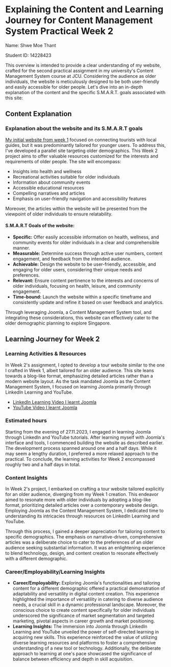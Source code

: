 # Explaining the Content and Learning Journey for Content Management System Practical Week 2

Name: Shwe Moe Thant


Student ID: 14228423

This overview is intended to provide a clear understanding of my website, crafted for the second practical assignment 
in my university's Content Management System course at JCU. Considering the audience as older individuals, 
the website is meticulously designed to be both user-friendly and easily accessible for older people. Let's dive into 
an in-depth explanation of the content and the specific S.M.A.R.T. goals associated with this site:

## Content Explanation
### Explanation about the website and its S.M.A.R.T goals

[My initial website from week 1](https://shwemoethantaurumwebsite.on.drv.tw/www.toursg.sg/) focused on connecting tourists with local guides, but it was predominantly tailored for 
younger users. To address this, I've developed a parallel site targeting older demographics. This Week 2 project aims 
to offer valuable resources customized for the interests and requirements of older people. The site will encompass:

* Insights into health and wellness 
* Recreational activities suitable for older individuals 
* Information about community events 
* Accessible educational resources 
* Compelling narratives and articles 
* Emphasis on user-friendly navigation and accessibility features


Moreover, the articles within the website will be presented from the viewpoint of older individuals to ensure relatability.

#### S.M.A.R.T Goals of the website:


* **Specific:** Offer easily accessible information on health, wellness, and community events for older individuals in a clear and comprehensible manner.
* **Measurable:** Determine success through active user numbers, content engagement, and feedback from the intended audience.
* **Achievable:** Design the website to be user-friendly, accessible, and engaging for older users, considering their unique needs and preferences.
* **Relevant:** Ensure content pertinence to the interests and concerns of older individuals, focusing on health, leisure, and community engagement.
* **Time-bound:** Launch the website within a specific timeframe and consistently update and refine it based on user feedback and analytics.


Through leveraging Joomla, a Content Management System tool, and integrating these considerations, this website can 
effectively cater to the older demographic planning to explore Singapore.

## Learning Journey for Week 2

### Learning Activities & Resources

In Week 2's assignment, I opted to develop a tour website similar to the one I crafted in Week 1, albeit tailored for 
an older audience. This site leans towards a blog-like format, emphasizing detailed articles rather than a modern 
website layout. As the task mandated Joomla as the Content Management System, I focused on learning Joomla primarily 
through LinkedIn Learning and YouTube.

* [LinkedIn Learning Video I learnt Joomla](https://www.linkedin.com/learning/joomla-4-essential-training/linking-an-article-to-the-menu?u=2223545) 
* [YouTube Video I learnt Joomla](https://www.youtube.com/watch?v=h5VZwTLdgdM&list=PLQSbA0rrCrqHZxODzTYgAaCp_zYI3Aiug&index=3)

### Estimated hours

Starting from the evening of 27.11.2023, I engaged in learning Joomla through LinkedIn and YouTube tutorials. After learning
myself with Joomla's interface and tools, I commenced building the website as described earlier. The development process 
spanned around one and a half days. While it may seem a lengthy duration, I preferred a more relaxed approach to the practical. 
To conclude, the learning activities for Week 2 encompassed roughly two and a half days in total.

### Content Insights 

In Week 2's project, I embarked on crafting a tour website tailored explicitly for an older audience, diverging from 
my Week 1 creation. This endeavor aimed to resonate more with older individuals by adopting a blog-like format, 
prioritizing detailed articles over a contemporary website design. Employing Joomla as the Content Management System, 
I dedicated time to understanding its intricacies through resources on LinkedIn Learning and YouTube.

Through this process, I gained a deeper appreciation for tailoring content to specific demographics. 
The emphasis on narrative-driven, comprehensive articles was a deliberate choice to cater to the preferences of 
an older audience seeking substantial information. It was an enlightening experience to blend technology, design, 
and content creation to resonate effectively with a different demographic.

### Career/Employability/Learning Insights


* **Career/Employability:** Exploring Joomla's functionalities and tailoring content for a different demographic offered a practical 
demonstration of adaptability and versatility in digital content creation. This experience highlighted the 
importance of versatility in catering to diverse audience needs, a crucial skill in a dynamic professional landscape.
Moreover, the conscious choice to create content specifically for older individuals underscored the significance of 
market segmentation and targeted marketing, pivotal aspects in career growth and market positioning.
*  **Learning Insights:** The immersion into Joomla through LinkedIn Learning and YouTube unveiled the power of 
self-directed learning in acquiring new skills. This experience reinforced the value of utilizing diverse learning 
resources and platforms to foster a comprehensive understanding of a new tool or technology. Additionally, 
the deliberate approach to learning at one's pace showcased the significance of balance between efficiency and depth in skill acquisition.